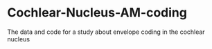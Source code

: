 # Cochlear-Nucleus-AM-coding
The data and code for a study about envelope coding in the cochlear nucleus
